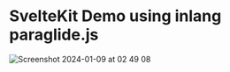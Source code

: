 # SvelteKit Demo using inlang paraglide.js

![Screenshot 2024-01-09 at 02 49 08](https://github.com/jldec/paraglide/assets/849592/85bbbb89-4fea-4811-9db4-f38c355d05fb)
